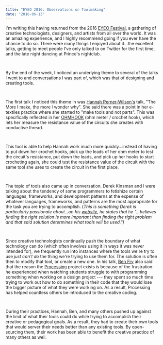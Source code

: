 ```yaml
---
title: "EYEO 2016: Observations on Toolmaking"
date: "2016-06-13"
---
```


I'm writing this having returned from the 2016 [EYEO Festival](http://eyeofestival.com/), a gathering of creative technologists, designers, and artists from all over the world. It was an amazing experience, and I highly recommend going if you ever have the chance to do so. There were many things I enjoyed about it...the excellent talks, getting to meet people I've only talked to on Twitter for the first time, and the late night dancing at Prince's nightclub.

&nbsp;

By the end of the week, I noticed an underlying theme to several of the talks I went to and conversations I was part of, which was that of designing and creating tools.

&nbsp;

The first talk I noticed this theme in was [Hannah Perner-Wilson's](http://www.plusea.at/) talk, "The More I make, the more I wonder why". She said there was a point in her e-textiles practice where she started to "make tools and not parts". This was specifically reflected in her [OHMHOOK](http://www.kobakant.at/DIY/?p=6043) (ohm meter / crochet hook), which lets her measure the resistance value of the circuits she creates with conductive thread.

&nbsp;

This tool is able to help Hannah work much more quickly...instead of having to put down her crochet hooks, pick up the leads of her ohm meter to test the circuit's resistance, put down the leads, and pick up her hooks to start crocheting again, she could test the resistance value of the circuit with the same tool she uses to create the circuit in the first place.

&nbsp;

The topic of tools also came up in conversation. Derek Kinsman and I were talking about the tendency of some programmers to fetishize certain languages, frameworks, and development patterns at the expense of whatever languages, frameworks, and patterns are the most appropriate for the task you are trying to accomplish. (*This is something Derek is particularly passionate about...on his [website](http://derekkinsman.com/), he states that he  "...believes finding the right solution is more important than finding the right problem and that said solution determines what tools will be used.")*&nbsp;

&nbsp;

Since creative technologists continually push the boundary of what technology can do (which often involves using it in ways it was never intended for), we frequently run into instances where the tools we're try to use *just can't do* the thing we're trying to use them for. The solution is often then to modify that tool, or create a new one. In his talk, [Ben Fry](http://www.benfry.com/) also said that the reason the [Processing](https://processing.org/) project exists is because of the frustration he experienced when watching students struggle to with programming something when working on a design project --- they spent so much time trying to work out how to do something in their code that they would lose the bigger picture of what they were working on. As a result, Processing has helped countless others be introduced to the creative coding.

&nbsp;

During their practices, Hannah, Ben, and many others pushed up against the limit of what their tools could do while trying to accomplish their creative or pedagogical goals. As a result, they had to create their own tools that would server their needs better than any existing tools. By open-sourcing them, their work has been able to benefit the creative practice of many others as well.

&nbsp;
